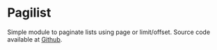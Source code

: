 # Pagilist

Simple module to paginate lists using page or limit/offset. Source code available at
[Github](https://github.com/jersobh/pagilist).